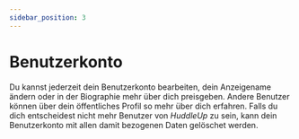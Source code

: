 ```yaml
---
sidebar_position: 3
---
```


# Benutzerkonto

Du kannst jederzeit dein Benutzerkonto bearbeiten, dein Anzeigename ändern oder in der Biographie mehr über dich preisgeben. Andere Benutzer können über dein öffentliches Profil so mehr über dich erfahren. Falls du dich entscheidest nicht mehr Benutzer von _HuddleUp_ zu sein, kann dein Benutzerkonto mit allen damit bezogenen Daten gelöschet werden.
